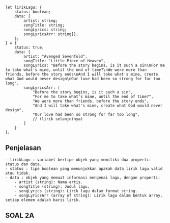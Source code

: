 ```
let lirikLagu: {
    status: boolean;
    data: {
        artist: string;
        songTitle: string;
        songLyrics: string;
        songLyricsArr: string[];
    };
} = {
    status: true,
    data: {
        artist: "Avenged Sevenfold",
        songTitle: "Little Piece of Heaven",
        songLyrics: "Before the story begins, is it such a sin\nFor me to take what's mine, until the end of time?\nWe were more than friends, before the story ends\nAnd I will take what's mine, create what God would never design\nOur love had been so strong for far too long",
        songLyricsArr: [
            "Before the story begins, is it such a sin",
            "For me to take what's mine, until the end of time?",
            "We were more than friends, before the story ends",
            "And I will take what's mine, create what God would never design",
            "Our love had been so strong for far too long",
            // (lirik selanjutnya)
        ]
    }
};
```
## Penjelasan
    - lirikLagu : variabel bertipe objek yang memiliki dua properti: status dan data. 
    - status : tipe boolean yang menunjukkan apakah data lirik lagu valid atau tidak. 
    - data : objek yang memuat informasi mengenai lagu, dengan properti: 
        - artist (string): Nama artis. 
        - songTitle (string): Judul lagu. 
        - songLyrics (string): Lirik lagu dalam format string. 
        - songLyricsArr (array of string): Lirik lagu dalam bentuk array, setiap elemen adalah baris lirik.
 
## SOAL 2A

